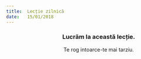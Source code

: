 ```yaml
---
title:  Lecție zilnică
date:   15/01/2018
---
```


### <center>Lucrăm la această lecție.</center>
<center>Te rog intoarce-te mai tarziu.</center>